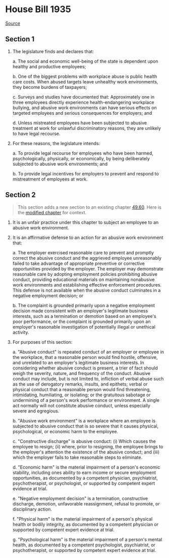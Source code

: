 # House Bill 1935

[Source](http://lawfilesext.leg.wa.gov/biennium/2021-22/Xml/Bills/House%20Bills/1935.xml)
## Section 1
1. The legislature finds and declares that:

    a. The social and economic well-being of the state is dependent upon healthy and productive employees;

    b. One of the biggest problems with workplace abuse is public health care costs. When abused targets leave unhealthy work environments, they become burdens of taxpayers;

    c. Surveys and studies have documented that: Approximately one in three employees directly experience health-endangering workplace bullying, and abusive work environments can have serious effects on targeted employees and serious consequences for employers; and

    d. Unless mistreated employees have been subjected to abusive treatment at work for unlawful discriminatory reasons, they are unlikely to have legal recourse.

2. For these reasons, the legislature intends:

    a. To provide legal recourse for employees who have been harmed, psychologically, physically, or economically, by being deliberately subjected to abusive work environments; and

    b. To provide legal incentives for employers to prevent and respond to mistreatment of employees at work.


## Section 2
> This section adds a new section to an existing chapter [49.60](/rcw/49_labor_regulations/49.60_discrimination—human_rights_commission.md). Here is the [modified chapter](rcw/49_labor_regulations/49.60_discrimination—human_rights_commission.md) for context.

1. It is an unfair practice under this chapter to subject an employee to an abusive work environment.

2. It is an affirmative defense to an action for an abusive work environment that:

    a. The employer exercised reasonable care to prevent and promptly correct the abusive conduct and the aggrieved employee unreasonably failed to take advantage of appropriate preventive or corrective opportunities provided by the employer. The employer may demonstrate reasonable care by adopting employment policies prohibiting abusive conduct, providing educational materials on maintaining nonabusive work environments and establishing effective enforcement procedures. This defense is not available when the abusive conduct culminates in a negative employment decision; or

    b. The complaint is grounded primarily upon a negative employment decision made consistent with an employer's legitimate business interests, such as a termination or demotion based on an employee's poor performance, or the complaint is grounded primarily upon an employer's reasonable investigation of potentially illegal or unethical activity.

3. For purposes of this section:

    a. "Abusive conduct" is repeated conduct of an employer or employee in the workplace, that a reasonable person would find hostile, offensive, and unrelated to an employer's legitimate business interests. In considering whether abusive conduct is present, a trier of fact should weigh the severity, nature, and frequency of the conduct. Abusive conduct may include, but is not limited to, infliction of verbal abuse such as the use of derogatory remarks, insults, and epithets; verbal or physical conduct that a reasonable person would find threatening, intimidating, humiliating, or isolating; or the gratuitous sabotage or undermining of a person's work performance or environment. A single act normally will not constitute abusive conduct, unless especially severe and egregious.

    b. "Abusive work environment" is a workplace where an employee is subjected to abusive conduct that is so severe that it causes physical, psychological, or economic harm to the employee.

    c. "Constructive discharge" is abusive conduct: (i) Which causes the employee to resign; (ii) where, prior to resigning, the employee brings to the employer's attention the existence of the abusive conduct; and (iii) which the employer fails to take reasonable steps to eliminate.

    d. "Economic harm" is the material impairment of a person's economic stability, including ones ability to earn income or secure employment opportunities, as documented by a competent physician, psychiatrist, psychotherapist, or psychologist, or supported by competent expert evidence at trial.

    e. "Negative employment decision" is a termination, constructive discharge, demotion, unfavorable reassignment, refusal to promote, or disciplinary action.

    f. "Physical harm" is the material impairment of a person's physical health or bodily integrity, as documented by a competent physician or supported by competent expert evidence at trial.

    g. "Psychological harm" is the material impairment of a person's mental health, as documented by a competent psychologist, psychiatrist, or psychotherapist, or supported by competent expert evidence at trial.

